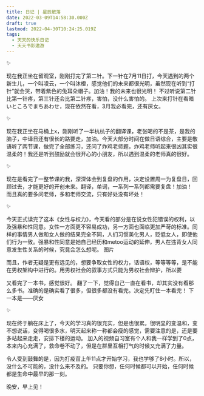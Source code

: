 ```yaml
---
title: 日记 | 星辰散落
date: 2022-03-09T14:58:30.000Z
draft: true
lastmod: 2022-04-30T10:24:25.019Z
tags:
  - 天天的快乐日记
  - 天天书影遨游
---
```

✨

现在我正坐在留观室，刚刚打完了第二针。下一针在7月11日打，今天遇到的两个新生儿，一个叫凌云，一个叫沐橙，感觉他们的未来都很光明，虽然现在听到“打针”就会哭，带着紫色的兔耳朵帽子。加油！我的未来也很光明！
不过听说第二针比第一针疼，第三针还会比第二针疼，害怕，没什么害怕的。
上次来打针在看暗いところでまちあわせ，现在依然在看，3月我必看完，还有厌女。

✨

现在我正坐在马桶上x，刚刚听了一半杭杭子的翻译课，老张喝的不是茶，是我的脑子，中译日还有很长的路要走，加油。今天大部分时间在做日语综合，主要是敬语听了两节课，做完了全部练习，还问了炸鸡老师题，炸鸡老师听起来很凶其实很温柔的！我还是听到鼓励就会很开心的小朋友，所以遇到温柔的老师真的很好。

✨​

现在是看完了一整节课的我，深深体会到复盘的作用，决定设置周一为复盘日，回顾过去，才能更好的开创未来。翻译，单词，一系列一系列都需要复盘！加油！
而且真的要多问老师，多和老师交流，只有好处没有坏处！

✨

今天正式读完了这本《女性与权力》，今天看的部分是在说女性犯错误的权利，以及强暴和性同意。女性一方面更不容易成功，另一方面也面临更加严苛的标准。同样的事情男人做和女人做的结果完全不同，人们习惯美化男人，贬低女人，即使他们行为一致。强暴和性同意是她自己经历和metoo运动的延伸，男人在违背女人同意发生性关系的时候，究竟会怎么想呢。
图片​

而且，作者无疑是更有远见的，想要争取女性的权力，话语权，等等等等，是不能在男权架构中进行的。用男权社会的叙事方式只能为男权社会辩护，所以要

又看完了一本书，感觉很好。
翻了一下，觉得自己一直在看书，却其实没有看那么多书。准确的是确实看了很多，但很多都没有看完。决定先盯住一本看完！
下一本是——厌女

✨

现在终于躺在床上了，今天的学习真的很充实，但是也很累。很明显的变温和，变不想说话，变得喝很多水，明天起来称一称都会瘦的感觉，需要注意的是，还是要多站起来走走，安排下楼的运动。
加入的视频自习室有个人和我一样学到了0点，本来内心充满了，救命卷不动了，但是在群里互相打气的时候又充满了力量。

令人受到鼓舞的是，因为打疫苗上午11点才开始学习，我也学够了8小时。所以，没什么不可能的，没什么来不及的。
只要你想，任何时候都可以开始，任何时候都是生命中最早的那一刻。

晚安，早上见！
